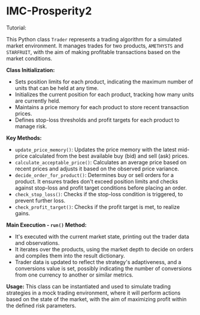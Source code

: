 # IMC-Prosperity2

Tutorial:

This Python class `Trader` represents a trading algorithm for a simulated market environment. It manages trades for two products, `AMETHYSTS` and `STARFRUIT`, with the aim of making profitable transactions based on the market conditions.

**Class Initialization:**
- Sets position limits for each product, indicating the maximum number of units that can be held at any time.
- Initializes the current position for each product, tracking how many units are currently held.
- Maintains a price memory for each product to store recent transaction prices.
- Defines stop-loss thresholds and profit targets for each product to manage risk.

**Key Methods:**
- `update_price_memory()`: Updates the price memory with the latest mid-price calculated from the best available buy (bid) and sell (ask) prices.
- `calculate_acceptable_price()`: Calculates an average price based on recent prices and adjusts it based on the observed price variance.
- `decide_order_for_product()`: Determines buy or sell orders for a product. It ensures trades don't exceed position limits and checks against stop-loss and profit target conditions before placing an order.
- `check_stop_loss()`: Checks if the stop-loss condition is triggered, to prevent further loss.
- `check_profit_target()`: Checks if the profit target is met, to realize gains.

**Main Execution - `run()` Method:**
- It's executed with the current market state, printing out the trader data and observations.
- It iterates over the products, using the market depth to decide on orders and compiles them into the result dictionary.
- Trader data is updated to reflect the strategy's adaptiveness, and a conversions value is set, possibly indicating the number of conversions from one currency to another or similar metrics.

**Usage:**
This class can be instantiated and used to simulate trading strategies in a mock trading environment, where it will perform actions based on the state of the market, with the aim of maximizing profit within the defined risk parameters.
